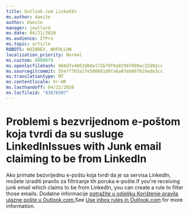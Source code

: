 ```yaml
---
title: Outlook.com LinkedIn
ms.author: daeite
author: daeite
manager: joallard
ms.date: 04/21/2020
ms.audience: ITPro
ms.topic: article
ROBOTS: NOINDEX, NOFOLLOW
localization_priority: Normal
ms.custom: 8000079
ms.openlocfilehash: 860d7e4063d0de172b79f0a0294f899ac22d92cc
ms.sourcegitcommit: 55eff703a17e500681d8fa6a87eb067019ade3cc
ms.translationtype: MT
ms.contentlocale: hr-HR
ms.lasthandoff: 04/22/2020
ms.locfileid: "43676597"
---
```

# <a name="issues-with-junk-email-claiming-to-be-from-linkedin"></a><span data-ttu-id="c55e7-102">Problemi s bezvrijednom e-poštom koja tvrdi da su susluge LinkedIn</span><span class="sxs-lookup"><span data-stu-id="c55e7-102">Issues with Junk email claiming to be from LinkedIn</span></span>

<span data-ttu-id="c55e7-103">Ako primate bezvrijednu e-poštu koja tvrdi da je sa servisa LinkedIn, možete izraditi pravilo za filtriranje tih poruka e-pošte.</span><span class="sxs-lookup"><span data-stu-id="c55e7-103">If you're receiving junk email which claims to be from LinkedIn, you can create a rule to filter those emails.</span></span>
<span data-ttu-id="c55e7-104">Dodatne informacije [potražite u odjeljku Korištenje pravila ulazne pošte u Outlook.com.](https://aka.ms/OutlookComInboxRules)</span><span class="sxs-lookup"><span data-stu-id="c55e7-104">See [Use inbox rules in Outlook.com](https://aka.ms/OutlookComInboxRules) for more information.</span></span>


